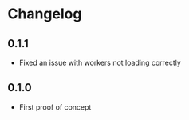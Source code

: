 # Changelog

## 0.1.1
 * Fixed an issue with workers not loading correctly

## 0.1.0
 * First proof of concept
